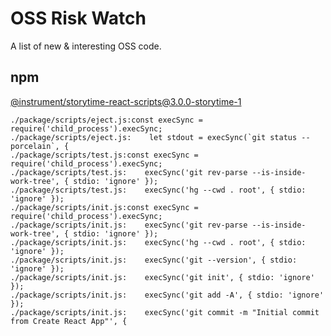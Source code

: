 # OSS Risk Watch

A list of new & interesting OSS code.

## npm

[@instrument/storytime-react-scripts@3.0.0-storytime-1](https://www.npmjs.com/package/@instrument/storytime-react-scripts/v/3.0.0-storytime-1)

```
./package/scripts/eject.js:const execSync = require('child_process').execSync;
./package/scripts/eject.js:    let stdout = execSync(`git status --porcelain`, {
./package/scripts/test.js:const execSync = require('child_process').execSync;
./package/scripts/test.js:    execSync('git rev-parse --is-inside-work-tree', { stdio: 'ignore' });
./package/scripts/test.js:    execSync('hg --cwd . root', { stdio: 'ignore' });
./package/scripts/init.js:const execSync = require('child_process').execSync;
./package/scripts/init.js:    execSync('git rev-parse --is-inside-work-tree', { stdio: 'ignore' });
./package/scripts/init.js:    execSync('hg --cwd . root', { stdio: 'ignore' });
./package/scripts/init.js:    execSync('git --version', { stdio: 'ignore' });
./package/scripts/init.js:    execSync('git init', { stdio: 'ignore' });
./package/scripts/init.js:    execSync('git add -A', { stdio: 'ignore' });
./package/scripts/init.js:    execSync('git commit -m "Initial commit from Create React App"', {
```
